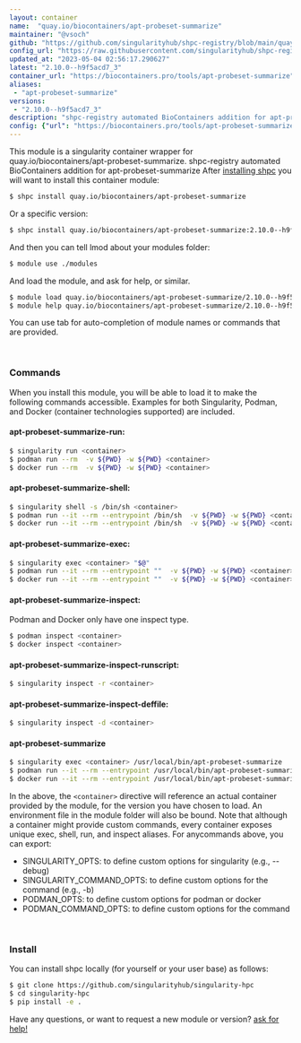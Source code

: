 ```yaml
---
layout: container
name:  "quay.io/biocontainers/apt-probeset-summarize"
maintainer: "@vsoch"
github: "https://github.com/singularityhub/shpc-registry/blob/main/quay.io/biocontainers/apt-probeset-summarize/container.yaml"
config_url: "https://raw.githubusercontent.com/singularityhub/shpc-registry/main/quay.io/biocontainers/apt-probeset-summarize/container.yaml"
updated_at: "2023-05-04 02:56:17.290627"
latest: "2.10.0--h9f5acd7_3"
container_url: "https://biocontainers.pro/tools/apt-probeset-summarize"
aliases:
 - "apt-probeset-summarize"
versions:
 - "2.10.0--h9f5acd7_3"
description: "shpc-registry automated BioContainers addition for apt-probeset-summarize"
config: {"url": "https://biocontainers.pro/tools/apt-probeset-summarize", "maintainer": "@vsoch", "description": "shpc-registry automated BioContainers addition for apt-probeset-summarize", "latest": {"2.10.0--h9f5acd7_3": "sha256:9b0d8782daca43d81dd1e18752c012e435d24d45efe5fb0a17ef243ddefcd390"}, "tags": {"2.10.0--h9f5acd7_3": "sha256:9b0d8782daca43d81dd1e18752c012e435d24d45efe5fb0a17ef243ddefcd390"}, "docker": "quay.io/biocontainers/apt-probeset-summarize", "aliases": {"apt-probeset-summarize": "/usr/local/bin/apt-probeset-summarize"}}
---
```


This module is a singularity container wrapper for quay.io/biocontainers/apt-probeset-summarize.
shpc-registry automated BioContainers addition for apt-probeset-summarize
After [installing shpc](#install) you will want to install this container module:


```bash
$ shpc install quay.io/biocontainers/apt-probeset-summarize
```

Or a specific version:

```bash
$ shpc install quay.io/biocontainers/apt-probeset-summarize:2.10.0--h9f5acd7_3
```

And then you can tell lmod about your modules folder:

```bash
$ module use ./modules
```

And load the module, and ask for help, or similar.

```bash
$ module load quay.io/biocontainers/apt-probeset-summarize/2.10.0--h9f5acd7_3
$ module help quay.io/biocontainers/apt-probeset-summarize/2.10.0--h9f5acd7_3
```

You can use tab for auto-completion of module names or commands that are provided.

<br>

### Commands

When you install this module, you will be able to load it to make the following commands accessible.
Examples for both Singularity, Podman, and Docker (container technologies supported) are included.

#### apt-probeset-summarize-run:

```bash
$ singularity run <container>
$ podman run --rm  -v ${PWD} -w ${PWD} <container>
$ docker run --rm  -v ${PWD} -w ${PWD} <container>
```

#### apt-probeset-summarize-shell:

```bash
$ singularity shell -s /bin/sh <container>
$ podman run --it --rm --entrypoint /bin/sh  -v ${PWD} -w ${PWD} <container>
$ docker run --it --rm --entrypoint /bin/sh  -v ${PWD} -w ${PWD} <container>
```

#### apt-probeset-summarize-exec:

```bash
$ singularity exec <container> "$@"
$ podman run --it --rm --entrypoint ""  -v ${PWD} -w ${PWD} <container> "$@"
$ docker run --it --rm --entrypoint ""  -v ${PWD} -w ${PWD} <container> "$@"
```

#### apt-probeset-summarize-inspect:

Podman and Docker only have one inspect type.

```bash
$ podman inspect <container>
$ docker inspect <container>
```

#### apt-probeset-summarize-inspect-runscript:

```bash
$ singularity inspect -r <container>
```

#### apt-probeset-summarize-inspect-deffile:

```bash
$ singularity inspect -d <container>
```


#### apt-probeset-summarize

```bash
$ singularity exec <container> /usr/local/bin/apt-probeset-summarize
$ podman run --it --rm --entrypoint /usr/local/bin/apt-probeset-summarize   -v ${PWD} -w ${PWD} <container> -c " $@"
$ docker run --it --rm --entrypoint /usr/local/bin/apt-probeset-summarize   -v ${PWD} -w ${PWD} <container> -c " $@"
```



In the above, the `<container>` directive will reference an actual container provided
by the module, for the version you have chosen to load. An environment file in the
module folder will also be bound. Note that although a container
might provide custom commands, every container exposes unique exec, shell, run, and
inspect aliases. For anycommands above, you can export:

 - SINGULARITY_OPTS: to define custom options for singularity (e.g., --debug)
 - SINGULARITY_COMMAND_OPTS: to define custom options for the command (e.g., -b)
 - PODMAN_OPTS: to define custom options for podman or docker
 - PODMAN_COMMAND_OPTS: to define custom options for the command

<br>

### Install

You can install shpc locally (for yourself or your user base) as follows:

```bash
$ git clone https://github.com/singularityhub/singularity-hpc
$ cd singularity-hpc
$ pip install -e .
```

Have any questions, or want to request a new module or version? [ask for help!](https://github.com/singularityhub/singularity-hpc/issues)